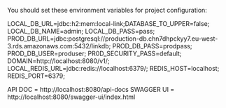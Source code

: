 You should set these environment variables for project configuration:

LOCAL_DB_URL=jdbc:h2:mem:local-link;DATABASE_TO_UPPER=false;
LOCAL_DB_NAME=admin;
LOCAL_DB_PASS=pass;
PROD_DB_URL=jdbc:postgresql://production-db.chn7dhpckyy7.eu-west-3.rds.amazonaws.com:5432/linkdb;
PROD_DB_PASS=prodpass;
PROD_DB_USER=produser;
PR0D_SECURITY_PASS=default;
DOMAIN=http://localhost:8080/v1/;
LOCAL_REDIS_URL=jdbc:redis://localhost:6379/;
REDIS_HOST=localhost;
REDIS_PORT=6379;

API DOC = http://localhost:8080/api-docs
SWAGGER UI = http://localhost:8080/swagger-ui/index.html
